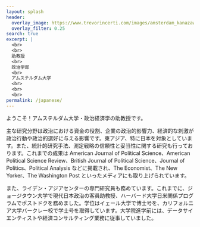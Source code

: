 ```yaml
---
layout: splash
header:
  overlay_image: https://www.trevorincerti.com/images/amsterdam_kanazawa.jpeg
  overlay_filter: 0.25
search: true
excerpt: |
  <br>
  <br>
  助教授
  <br>
  政治学部
  <br>
  アムステルダム大学
  <br>
  <br>
  <br>
permalink: /japanese/
---
```


ようこそ！アムステルダム大学・政治経済学の助教授です。

主な研究分野は政治における資金の役割、企業の政治的影響力、経済的な刺激が政治行動や政治的選好に与える影響です。東アジア、特に日本を対象としています。また、統計的研究手法、測定戦略の信頼性と妥当性に関する研究も行っております。これまでの成果は American Journal of Political Science、American Political Science Review、British Journal of Political Science、Journal of Politics、Political Analysis などに掲載され、The Economist、The New Yorker、The Washington Post といったメディアにも取り上げられています。

また、ライデン・アジアセンターの専門研究員も務めています。これまでに、ジョージタウン大学で現代日本政治の客員助教授、ハーバード大学日米関係プログラムでポストドクを務めました。学位はイェール大学で博士号を、カリフォルニア大学バークレー校で学士号を取得しています。大学院進学前には、データサイエンティストや経済コンサルティング業務に従事していました。









